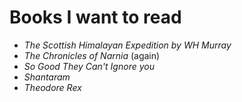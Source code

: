 # Books I want to read

- _The Scottish Himalayan Expedition by WH Murray_
- _The Chronicles of Narnia_ (again)
- _So Good They Can't Ignore you_
- _Shantaram_
- _Theodore Rex_
